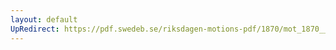 ```yaml
---
layout: default
UpRedirect: https://pdf.swedeb.se/riksdagen-motions-pdf/1870/mot_1870__ak__00149.pdf
---
```

